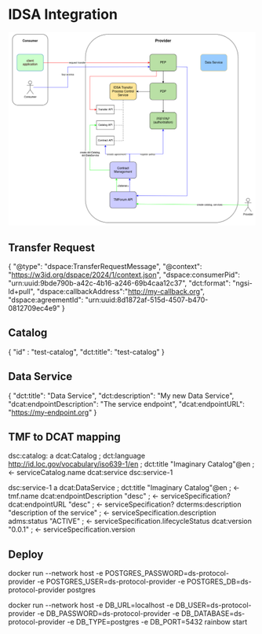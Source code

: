 # IDSA Integration

![Architecture Draft](img/architecture-draft.png)


## Transfer Request

{
  "@type": "dspace:TransferRequestMessage",
  "@context": "https://w3id.org/dspace/2024/1/context.json",
  "dspace:consumerPid": "urn:uuid:9bde790b-a42c-4b16-a246-69b4caa12c37",
  "dct:format": "ngsi-ld+pull",
  "dspace:callbackAddress":"http://my-callback.org",
  "dspace:agreementId": "urn:uuid:8d1872af-515d-4507-b470-0812709ec4e9"
}

## Catalog

{
	"id" : "test-catalog",
	"dct:title": "test-catalog"
}


## Data Service

{
	"dct:title": "Data Service", 
	"dct:description": "My new Data Service",
	"dcat:endpointDescription": "The service endpoint",
	"dcat:endpointURL": "https://my-endpoint.org"
}

## TMF to DCAT mapping

dsc:catalog:
  	a dcat:Catalog ;
	dct:language <http://id.loc.gov/vocabulary/iso639-1/en> ;
	dct:title "Imaginary Catalog"@en ; <- serviceCatalog.name
	dcat:service dsc:service-1

dsc:service-1
	a dcat:DataService ;
	dct:title "Imaginary Catalog"@en ; <- tmf.name
	dcat:endpointDescription "desc" ; <- serviceSpecification?
	dcat:endpointURL "desc" ; <- serviceSpecification?
	dcterms:description "description of the service" ; <- serviceSpecification.description
    adms:status "ACTIVE" ; <- serviceSpecification.lifecycleStatus
    dcat:version "0.0.1" ; <- serviceSpecification.version
    

## Deploy

docker run --network host -e POSTGRES_PASSWORD=ds-protocol-provider -e POSTGRES_USER=ds-protocol-provider -e POSTGRES_DB=ds-protocol-provider postgres

docker run --network host -e DB_URL=localhost -e DB_USER=ds-protocol-provider -e DB_PASSWORD=ds-protocol-provider -e DB_DATABASE=ds-protocol-provider -e DB_TYPE=postgres -e DB_PORT=5432 rainbow start

